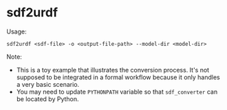 # sdf2urdf

Usage: 
```
sdf2urdf <sdf-file> -o <output-file-path> --model-dir <model-dir>
```

Note: 
* This is a toy example that illustrates the conversion process. It's not supposed to be integrated in a formal workflow
  because it only handles a very basic scenario.
* You may need to update `PYTHONPATH` variable so that `sdf_converter` can be located by Python.